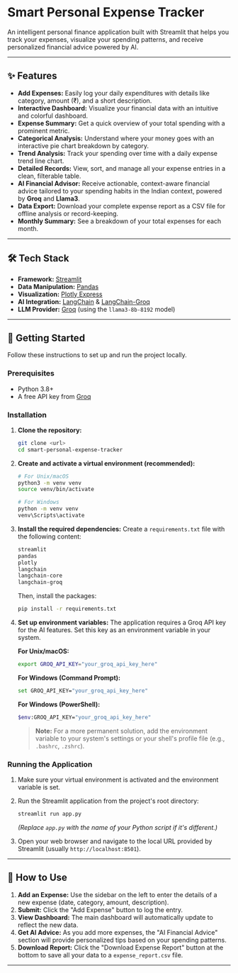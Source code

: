 # Smart Personal Expense Tracker
An intelligent personal finance application built with Streamlit that helps you track your expenses, visualize your spending patterns, and receive personalized financial advice powered by AI.

---

## ✨ Features

-   **Add Expenses:** Easily log your daily expenditures with details like category, amount (₹), and a short description.
-   **Interactive Dashboard:** Visualize your financial data with an intuitive and colorful dashboard.
-   **Expense Summary:** Get a quick overview of your total spending with a prominent metric.
-   **Categorical Analysis:** Understand where your money goes with an interactive pie chart breakdown by category.
-   **Trend Analysis:** Track your spending over time with a daily expense trend line chart.
-   **Detailed Records:** View, sort, and manage all your expense entries in a clean, filterable table.
-   **AI Financial Advisor:** Receive actionable, context-aware financial advice tailored to your spending habits in the Indian context, powered by **Groq** and **Llama3**.
-   **Data Export:** Download your complete expense report as a CSV file for offline analysis or record-keeping.
-   **Monthly Summary:** See a breakdown of your total expenses for each month.

---

## 🛠️ Tech Stack

-   **Framework:** [Streamlit](https://streamlit.io/)
-   **Data Manipulation:** [Pandas](https://pandas.pydata.org/)
-   **Visualization:** [Plotly Express](https://plotly.com/python/plotly-express/)
-   **AI Integration:** [LangChain](https://www.langchain.com/) & [LangChain-Groq](https://python.langchain.com/docs/integrations/chat/groq/)
-   **LLM Provider:** [Groq](https://groq.com/) (using the `llama3-8b-8192` model)

---

## 🚀 Getting Started

Follow these instructions to set up and run the project locally.

### Prerequisites

-   Python 3.8+
-   A free API key from [Groq](https://console.groq.com/keys)

### Installation

1.  **Clone the repository:**
    ```bash
    git clone <url>
    cd smart-personal-expense-tracker
    ```

2.  **Create and activate a virtual environment (recommended):**
    ```bash
    # For Unix/macOS
    python3 -m venv venv
    source venv/bin/activate

    # For Windows
    python -m venv venv
    venv\Scripts\activate
    ```

3.  **Install the required dependencies:**
    Create a `requirements.txt` file with the following content:
    ```txt
    streamlit
    pandas
    plotly
    langchain
    langchain-core
    langchain-groq
    ```
    Then, install the packages:
    ```bash
    pip install -r requirements.txt
    ```

4.  **Set up environment variables:**
    The application requires a Groq API key for the AI features. Set this key as an environment variable in your system.

    **For Unix/macOS:**
    ```bash
    export GROQ_API_KEY="your_groq_api_key_here"
    ```

    **For Windows (Command Prompt):**
    ```bash
    set GROQ_API_KEY="your_groq_api_key_here"
    ```

    **For Windows (PowerShell):**
    ```bash
    $env:GROQ_API_KEY="your_groq_api_key_here"
    ```
    > **Note:** For a more permanent solution, add the environment variable to your system's settings or your shell's profile file (e.g., `.bashrc`, `.zshrc`).

### Running the Application

1.  Make sure your virtual environment is activated and the environment variable is set.
2.  Run the Streamlit application from the project's root directory:
    ```bash
    streamlit run app.py 
    ```
    *(Replace `app.py` with the name of your Python script if it's different.)*

3.  Open your web browser and navigate to the local URL provided by Streamlit (usually `http://localhost:8501`).

---

## 📖 How to Use

1.  **Add an Expense:** Use the sidebar on the left to enter the details of a new expense (date, category, amount, description).
2.  **Submit:** Click the "Add Expense" button to log the entry.
3.  **View Dashboard:** The main dashboard will automatically update to reflect the new data.
4.  **Get AI Advice:** As you add more expenses, the "AI Financial Advice" section will provide personalized tips based on your spending patterns.
5.  **Download Report:** Click the "Download Expense Report" button at the bottom to save all your data to a `expense_report.csv` file.

---
